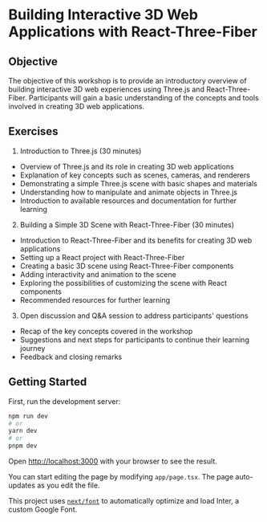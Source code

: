 # Building Interactive 3D Web Applications with React-Three-Fiber

## Objective

The objective of this workshop is to provide an introductory overview of building interactive 3D web experiences using Three.js and React-Three-Fiber. Participants will gain a basic understanding of the concepts and tools involved in creating 3D web applications.

## Exercises

1. Introduction to Three.js (30 minutes)
- Overview of Three.js and its role in creating 3D web applications
- Explanation of key concepts such as scenes, cameras, and renderers
- Demonstrating a simple Three.js scene with basic shapes and materials
- Understanding how to manipulate and animate objects in Three.js
- Introduction to available resources and documentation for further learning

2. Building a Simple 3D Scene with React-Three-Fiber (30 minutes)
- Introduction to React-Three-Fiber and its benefits for creating 3D web applications
- Setting up a React project with React-Three-Fiber
- Creating a basic 3D scene using React-Three-Fiber components
- Adding interactivity and animation to the scene
- Exploring the possibilities of customizing the scene with React components
- Recommended resources for further learning

3. Open discussion and Q&A session to address participants' questions
- Recap of the key concepts covered in the workshop
- Suggestions and next steps for participants to continue their learning journey
- Feedback and closing remarks

## Getting Started

First, run the development server:

```bash
npm run dev
# or
yarn dev
# or
pnpm dev
```

Open [http://localhost:3000](http://localhost:3000) with your browser to see the result.

You can start editing the page by modifying `app/page.tsx`. The page auto-updates as you edit the file.

This project uses [`next/font`](https://nextjs.org/docs/basic-features/font-optimization) to automatically optimize and load Inter, a custom Google Font.
